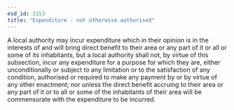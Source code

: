```yaml
---
esd_id: 2153
title: "Expenditure - not otherwise authorised"
---
```


A local authority may incur expenditure which in their opinion is in the interests of and will bring direct benefit to their area or any part of it or all or some of its inhabitants, but a local authority shall not, by virtue of this subsection, incur any expenditure for a purpose for which they are, either unconditionally or subject to any limitation or to the satisfaction of any condition, authorised or required to make any payment by or by virtue of any other enactment; nor unless the direct benefit accruing to their area or any part of it or to all or some of the inhabitants of their area will be commensurate with the expenditure to be incurred.

